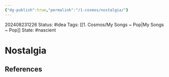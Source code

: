 ```yaml
---
{"dg-publish":true,"permalink":"/1-cosmos/nostalgia/"}
---
```


202408231226
Status: #idea
Tags: [[1. Cosmos/My Songs ~ Pop\|My Songs ~ Pop]]
State: #nascient
# Nostalgia



## References
